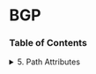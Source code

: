 # BGP
### Table of Contents

<details>
<summary> 5. Path Attributes</summary>

- [Path Attributes(docs/5-path-attributes/5-path-attributes.md)]
  - [5.1 Path Attribute Usage](docs/5-path-attributes/path-attribute-usage.md)
    - [5.1 ORIGIN](docs/5-path-attributes/5.1-origin.md)
    - [5.2 AS_PATH](docs/5-path-attributes/as-path.md)
    - [5.3 NEXT_HOP](docs/5-path-attributes/5.3-next-hop.md)
    - [5.4 MULTI_EXIT_DISC](docs/5-path-attributes/5.4-multi-exit-disc.md)
    - [5.5 LOCAL_PREF](docs/5-path-attributes/5.5-local-pref.md)
    - [5.6 ATOMIC_AGGREGATE](docs/5-path-attributes/5.6-atomic-aggregate.md)
    - [5.7 AGGREGATOR](docs/5-path-attributes/5.7-aggregator.md)


